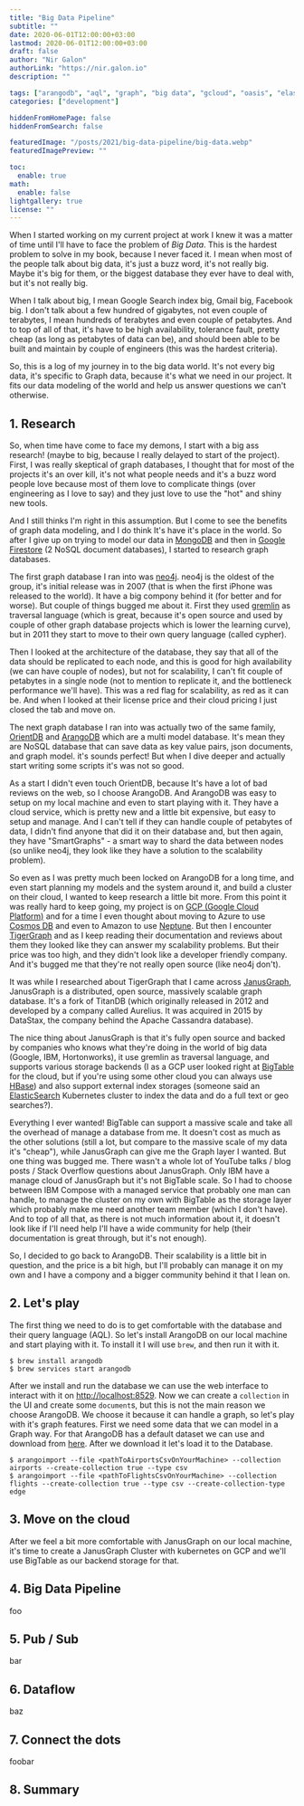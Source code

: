 ```yaml
---
title: "Big Data Pipeline"
subtitle: ""
date: 2020-06-01T12:00:00+03:00
lastmod: 2020-06-01T12:00:00+03:00
draft: false
author: "Nir Galon"
authorLink: "https://nir.galon.io"
description: ""

tags: ["arangodb", "aql", "graph", "big data", "gcloud", "oasis", "elasticsearch", "neo4j", "jenusgraph", "dataflow", "pub/sub"]
categories: ["development"]

hiddenFromHomePage: false
hiddenFromSearch: false

featuredImage: "/posts/2021/big-data-pipeline/big-data.webp"
featuredImagePreview: ""

toc:
  enable: true
math:
  enable: false
lightgallery: true
license: ""
---
```


When I started working on my current project at work I knew it was a matter of time until I'll have to face the problem of _Big Data_. This is the hardest problem to solve in my book, because I never faced it. I mean when most of the people talk about big data, it's just a buzz word, it's not really big. Maybe it's big for them, or the biggest database they ever have to deal with, but it's not really big.

When I talk about big, I mean Google Search index big, Gmail big, Facebook big. I don't talk about a few hundred of gigabytes, not even couple of terabytes, I mean hundreds of terabytes and even couple of petabytes. And to top of all of that, it's have to be high availability, tolerance fault, pretty cheap (as long as petabytes of data can be), and should been able to be built and maintain by couple of engineers (this was the hardest criteria).

So, this is a log of my journey in to the big data world. It's not every big data, it's specific to Graph data, because it's what we need in our project. It fits our data modeling of the world and help us answer questions we can't otherwise.

## 1. Research

So, when time have come to face my demons, I start with a big ass research! (maybe to big, because I really delayed to start of the project). First, I was really skeptical of graph databases, I thought that for most of the projects it's an over kill, it's not what people needs and it's a buzz word people love because most of them love to complicate things (over engineering as I love to say) and they just love to use the "hot" and shiny new tools.

And I still thinks I'm right in this assumption. But I come to see the benefits of graph data modeling, and I do think It's have it's place in the world. So after I give up on trying to model our data in [MongoDB](https://www.mongodb.com) and then in [Google Firestore](https://cloud.google.com/firestore) (2 NoSQL document databases), I started to research graph databases.

The first graph database I ran into was [neo4j](https://neo4j.com). neo4j is the oldest of the group, it's initial release was in 2007 (that is when the first iPhone was released to the world). It have a big compony behind it (for better and for worse). But couple of things bugged me about it. First they used [gremlin](https://tinkerpop.apache.org/gremlin.html) as traversal language (which is great, because it's open source and used by couple of other graph database projects which is lower the learning curve), but in 2011 they start to move to their own query language (called cypher).

Then I looked at the architecture of the database, they say that all of the data should be replicated to each node, and this is good for high availability (we can have couple of nodes), but not for scalability, I can't fit couple of petabytes in a single node (not to mention to replicate it, and the bottleneck performance we'll have). This was a red flag for scalability, as red as it can be. And when I looked at their license price and their cloud pricing I just closed the tab and move on.

The next graph database I ran into was actually two of the same family, [OrientDB](https://orientdb.com) and [ArangoDB](https://www.arangodb.com) which are a multi model database. It's mean they are NoSQL database that can save data as key value pairs, json documents, and graph model. it's sounds perfect! But when I dive deeper and actually start writing some scripts it's was not so good.

As a start I didn't even touch OrientDB, because It's have a lot of bad reviews on the web, so I choose ArangoDB. And ArangoDB was easy to setup on my local machine and even to start playing with it. They have a cloud service, which is pretty new and a little bit expensive, but easy to setup and manage. And I can't tell if they can handle couple of petabytes of data, I didn't find anyone that did it on their database and, but then again, they have "SmartGraphs" - a smart way to shard the data between nodes (so unlike neo4j, they look like they have a solution to the scalability problem).

So even as I was pretty much been locked on ArangoDB for a long time, and even start planning my models and the system around it, and build a cluster on their cloud, I wanted to keep research a little bit more. From this point it was really hard to keep going, my project is on [GCP (Google Cloud Platform)](https://cloud.google.com) and for a time I even thought about moving to Azure to use [Cosmos DB](https://docs.microsoft.com/en-us/azure/cosmos-db) and even to Amazon to use [Neptune](https://aws.amazon.comneptune). But then I encounter [TigerGraph](https://www.tigergraph.com) and as I keep reading their documentation and reviews about them they looked like they can answer my scalability problems. But their price was too high, and they didn't look like a developer friendly company. And it's bugged me that they're not really open source (like neo4j don't).

It was while I researched about TigerGraph that I came across [JanusGraph](https://janusgraph.org), JanusGraph is a distributed, open source, massively scalable graph database. It's a fork of TitanDB (which originally released in 2012 and developed by a company called Aurelius. It was acquired in 2015 by DataStax, the company behind the Apache Cassandra database).

The nice thing about JanusGraph is that it's fully open source and backed by companies who knows what they're doing in the world of big data (Google, IBM, Hortonworks), it use gremlin as traversal language, and supports various storage backends (I as a GCP user looked right at [BigTable](https://cloud.google.com/bigtable) for the cloud, but if you're using some other cloud you can always use [HBase](https://hbase.apache.org)) and also support external index storages (someone said an [ElasticSearch](https://www.elastic.co) Kubernetes cluster to index the data and do a full text or geo searches?).

Everything I ever wanted! BigTable can support a massive scale and take all the overhead of manage a database from me. It doesn't cost as much as the other solutions (still a lot, but compare to the massive scale of my data it's "cheap"), while JanusGraph can give me the Graph layer I wanted. But one thing was bugged me. There wasn't a whole lot of YouTube talks / blog posts / Stack Overflow questions about JanusGraph. Only IBM have a manage cloud of JanusGraph but it's not BigTable scale. So I had to choose between IBM Compose with a managed service that probably one man can handle, to manage the cluster on my own with BigTable as the storage layer which probably make me need another team member (which I don't have). And to top of all that, as there is not much information about it, it doesn't look like if I'll need help I'll have a wide community for help (their documentation is great through, but it's not enough).

So, I decided to go back to ArangoDB. Their scalability is a little bit in question, and the price is a bit high, but I'll probably can manage it on my own and I have a compony and a bigger community behind it that I lean on.

## 2. Let's play

The first thing we need to do is to get comfortable with the database and their query language (AQL). So let's install ArangoDB on our local machine and start playing with it. To install it I will use `brew`, and then run it with it.

```
$ brew install arangodb
$ brew services start arangodb
```

After we install and run the database we can use the web interface to interact with it on [http://localhost:8529](http://localhost:8529). Now we can create a `collection` in the UI and create some `document`s, but this is not the main reason we choose ArangoDB. We choose it because it can handle a graph, so let's play with it's graph features. First we need some data that we can model in a Graph way. For that ArangoDB has a default dataset we can use and download from [here](https://www.arangodb.com/arangodb_graphcourse_demodata). After we  download it let's load it to the Database.

```
$ arangoimport --file <pathToAirportsCsvOnYourMachine> --collection airports --create-collection true --type csv
$ arangoimport --file <pathToFlightsCsvOnYourMachine> --collection flights --create-collection true --type csv --create-collection-type edge
```

## 3. Move on the cloud

After we feel a bit more comfortable with JanusGraph on our local machine, it's time to create a JanusGraph Cluster with kubernetes on GCP and we'll use BigTable as our backend storage for that.

## 4. Big Data Pipeline

foo

## 5. Pub / Sub

bar

## 6. Dataflow

baz

## 7. Connect the dots

foobar

## 8. Summary
